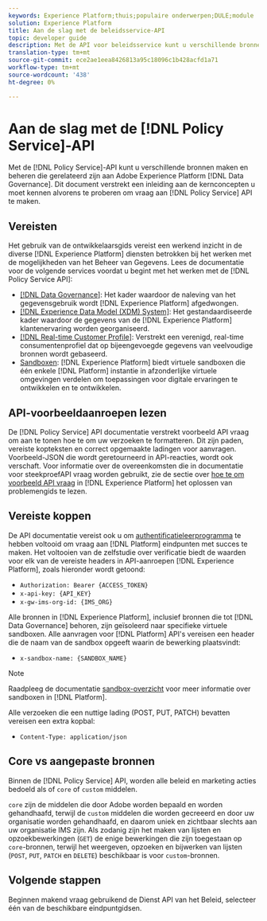 ```yaml
---
keywords: Experience Platform;thuis;populaire onderwerpen;DULE;module
solution: Experience Platform
title: Aan de slag met de beleidsservice-API
topic: developer guide
description: Met de API voor beleidsservice kunt u verschillende bronnen maken en beheren die te maken hebben met Adobe Experience Platform Data Governance. Dit document verstrekt een inleiding aan de kernconcepten u moet kennen alvorens te proberen om vraag aan de Dienst API van het Beleid te maken.
translation-type: tm+mt
source-git-commit: ece2ae1eea8426813a95c18096c1b428acfd1a71
workflow-type: tm+mt
source-wordcount: '438'
ht-degree: 0%

---
```



# Aan de slag met de [!DNL Policy Service]-API

Met de [!DNL Policy Service]-API kunt u verschillende bronnen maken en beheren die gerelateerd zijn aan Adobe Experience Platform [!DNL Data Governance]. Dit document verstrekt een inleiding aan de kernconcepten u moet kennen alvorens te proberen om vraag aan [!DNL Policy Service] API te maken.

## Vereisten

Het gebruik van de ontwikkelaarsgids vereist een werkend inzicht in de diverse [!DNL Experience Platform] diensten betrokken bij het werken met de mogelijkheden van het Beheer van Gegevens. Lees de documentatie voor de volgende services voordat u begint met het werken met de [!DNL Policy Service API]:

* [[!DNL Data Governance]](../home.md): Het kader waardoor de naleving van het gegevensgebruik wordt  [!DNL Experience Platform] afgedwongen.
* [[!DNL Experience Data Model (XDM) System]](../../xdm/home.md): Het gestandaardiseerde kader waardoor de gegevens van de  [!DNL Experience Platform] klantenervaring worden georganiseerd.
* [[!DNL Real-time Customer Profile]](../../profile/home.md): Verstrekt een verenigd, real-time consumentenprofiel dat op bijeengevoegde gegevens van veelvoudige bronnen wordt gebaseerd.
* [Sandboxen](../../sandboxes/home.md):  [!DNL Experience Platform] biedt virtuele sandboxen die één enkele  [!DNL Platform] instantie in afzonderlijke virtuele omgevingen verdelen om toepassingen voor digitale ervaringen te ontwikkelen en te ontwikkelen.

## API-voorbeeldaanroepen lezen

De [!DNL Policy Service] API documentatie verstrekt voorbeeld API vraag om aan te tonen hoe te om uw verzoeken te formatteren. Dit zijn paden, vereiste kopteksten en correct opgemaakte ladingen voor aanvragen. Voorbeeld-JSON die wordt geretourneerd in API-reacties, wordt ook verschaft. Voor informatie over de overeenkomsten die in documentatie voor steekproefAPI vraag worden gebruikt, zie de sectie over [hoe te om voorbeeld API vraag](../../landing/troubleshooting.md#how-do-i-format-an-api-request) in [!DNL Experience Platform] het oplossen van problemengids te lezen.

## Vereiste koppen

De API documentatie vereist ook u om [authentificatieleerprogramma](https://www.adobe.com/go/platform-api-authentication-en) te hebben voltooid om vraag aan [!DNL Platform] eindpunten met succes te maken. Het voltooien van de zelfstudie over verificatie biedt de waarden voor elk van de vereiste headers in API-aanroepen [!DNL Experience Platform], zoals hieronder wordt getoond:

* `Authorization: Bearer {ACCESS_TOKEN}`
* `x-api-key: {API_KEY}`
* `x-gw-ims-org-id: {IMS_ORG}`

Alle bronnen in [!DNL Experience Platform], inclusief bronnen die tot [!DNL Data Governance] behoren, zijn geïsoleerd naar specifieke virtuele sandboxen. Alle aanvragen voor [!DNL Platform] API&#39;s vereisen een header die de naam van de sandbox opgeeft waarin de bewerking plaatsvindt:

* `x-sandbox-name: {SANDBOX_NAME}`

>[!NOTE]
>
>Raadpleeg de documentatie [sandbox-overzicht](../../sandboxes/home.md) voor meer informatie over sandboxen in [!DNL Platform].

Alle verzoeken die een nuttige lading (POST, PUT, PATCH) bevatten vereisen een extra kopbal:

* `Content-Type: application/json`

## Core vs aangepaste bronnen

Binnen de [!DNL Policy Service] API, worden alle beleid en marketing acties bedoeld als of `core` of `custom` middelen.

`core` zijn de middelen die door Adobe worden bepaald en worden gehandhaafd, terwijl de  `custom` middelen die worden gecreeerd en door uw organisatie worden gehandhaafd, en daarom uniek en zichtbaar slechts aan uw organisatie IMS zijn. Als zodanig zijn het maken van lijsten en opzoekbewerkingen (`GET`) de enige bewerkingen die zijn toegestaan op `core`-bronnen, terwijl het weergeven, opzoeken en bijwerken van lijsten (`POST`, `PUT`, `PATCH` en `DELETE`) beschikbaar is voor `custom`-bronnen.

## Volgende stappen

Beginnen makend vraag gebruikend de Dienst API van het Beleid, selecteer één van de beschikbare eindpuntgidsen.